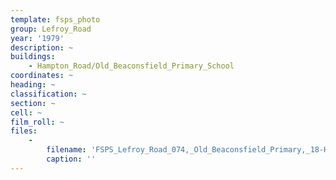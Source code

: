 ```yaml
---
template: fsps_photo
group: Lefroy_Road
year: '1979'
description: ~
buildings:
    - Hampton_Road/Old_Beaconsfield_Primary_School
coordinates: ~
heading: ~
classification: ~
section: ~
cell: ~
film_roll: ~
files:
    -
        filename: 'FSPS_Lefroy_Road_074,_Old_Beaconsfield_Primary,_18-H-13,_1979.png'
        caption: ''
---
```

